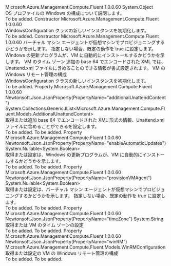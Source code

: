 <Type Name="WindowsConfiguration" FullName="Microsoft.Azure.Management.Compute.Fluent.Models.WindowsConfiguration">
  <TypeSignature Language="C#" Value="public class WindowsConfiguration" />
  <TypeSignature Language="ILAsm" Value=".class public auto ansi beforefieldinit WindowsConfiguration extends System.Object" />
  <TypeSignature Language="DocId" Value="T:Microsoft.Azure.Management.Compute.Fluent.Models.WindowsConfiguration" />
  <TypeSignature Language="VB.NET" Value="Public Class WindowsConfiguration" />
  <TypeSignature Language="F#" Value="type WindowsConfiguration = class" />
  <AssemblyInfo>
    <AssemblyName>Microsoft.Azure.Management.Compute.Fluent</AssemblyName>
    <AssemblyVersion>1.0.0.60</AssemblyVersion>
  </AssemblyInfo>
  <Base>
    <BaseTypeName>System.Object</BaseTypeName>
  </Base>
  <Interfaces />
  <Docs>
    <summary>
            OS プロファイルの Windows の構成について説明します。
            </summary>
    <remarks>To be added.</remarks>
  </Docs>
  <Members>
    <Member MemberName=".ctor">
      <MemberSignature Language="C#" Value="public WindowsConfiguration ();" />
      <MemberSignature Language="ILAsm" Value=".method public hidebysig specialname rtspecialname instance void .ctor() cil managed" />
      <MemberSignature Language="DocId" Value="M:Microsoft.Azure.Management.Compute.Fluent.Models.WindowsConfiguration.#ctor" />
      <MemberSignature Language="VB.NET" Value="Public Sub New ()" />
      <MemberType>Constructor</MemberType>
      <AssemblyInfo>
        <AssemblyName>Microsoft.Azure.Management.Compute.Fluent</AssemblyName>
        <AssemblyVersion>1.0.0.60</AssemblyVersion>
      </AssemblyInfo>
      <Parameters />
      <Docs>
        <summary>
            WindowsConfiguration クラスの新しいインスタンスを初期化します。
            </summary>
        <remarks>To be added.</remarks>
      </Docs>
    </Member>
    <Member MemberName=".ctor">
      <MemberSignature Language="C#" Value="public WindowsConfiguration (Nullable&lt;bool&gt; provisionVMAgent = null, Nullable&lt;bool&gt; enableAutomaticUpdates = null, string timeZone = null, System.Collections.Generic.IList&lt;Microsoft.Azure.Management.Compute.Fluent.Models.AdditionalUnattendContent&gt; additionalUnattendContent = null, Microsoft.Azure.Management.Compute.Fluent.Models.WinRMConfiguration winRM = null);" />
      <MemberSignature Language="ILAsm" Value=".method public hidebysig specialname rtspecialname instance void .ctor(valuetype System.Nullable`1&lt;bool&gt; provisionVMAgent, valuetype System.Nullable`1&lt;bool&gt; enableAutomaticUpdates, string timeZone, class System.Collections.Generic.IList`1&lt;class Microsoft.Azure.Management.Compute.Fluent.Models.AdditionalUnattendContent&gt; additionalUnattendContent, class Microsoft.Azure.Management.Compute.Fluent.Models.WinRMConfiguration winRM) cil managed" />
      <MemberSignature Language="DocId" Value="M:Microsoft.Azure.Management.Compute.Fluent.Models.WindowsConfiguration.#ctor(System.Nullable{System.Boolean},System.Nullable{System.Boolean},System.String,System.Collections.Generic.IList{Microsoft.Azure.Management.Compute.Fluent.Models.AdditionalUnattendContent},Microsoft.Azure.Management.Compute.Fluent.Models.WinRMConfiguration)" />
      <MemberSignature Language="VB.NET" Value="Public Sub New (Optional provisionVMAgent As Nullable(Of Boolean) = null, Optional enableAutomaticUpdates As Nullable(Of Boolean) = null, Optional timeZone As String = null, Optional additionalUnattendContent As IList(Of AdditionalUnattendContent) = null, Optional winRM As WinRMConfiguration = null)" />
      <MemberSignature Language="F#" Value="new Microsoft.Azure.Management.Compute.Fluent.Models.WindowsConfiguration : Nullable&lt;bool&gt; * Nullable&lt;bool&gt; * string * System.Collections.Generic.IList&lt;Microsoft.Azure.Management.Compute.Fluent.Models.AdditionalUnattendContent&gt; * Microsoft.Azure.Management.Compute.Fluent.Models.WinRMConfiguration -&gt; Microsoft.Azure.Management.Compute.Fluent.Models.WindowsConfiguration" Usage="new Microsoft.Azure.Management.Compute.Fluent.Models.WindowsConfiguration (provisionVMAgent, enableAutomaticUpdates, timeZone, additionalUnattendContent, winRM)" />
      <MemberType>Constructor</MemberType>
      <AssemblyInfo>
        <AssemblyName>Microsoft.Azure.Management.Compute.Fluent</AssemblyName>
        <AssemblyVersion>1.0.0.60</AssemblyVersion>
      </AssemblyInfo>
      <Parameters>
        <Parameter Name="provisionVMAgent" Type="System.Nullable&lt;System.Boolean&gt;" />
        <Parameter Name="enableAutomaticUpdates" Type="System.Nullable&lt;System.Boolean&gt;" />
        <Parameter Name="timeZone" Type="System.String" />
        <Parameter Name="additionalUnattendContent" Type="System.Collections.Generic.IList&lt;Microsoft.Azure.Management.Compute.Fluent.Models.AdditionalUnattendContent&gt;" />
        <Parameter Name="winRM" Type="Microsoft.Azure.Management.Compute.Fluent.Models.WinRMConfiguration" />
      </Parameters>
      <Docs>
        <param name="provisionVMAgent">バーチャル マシン エージェントが仮想マシンでプロビジョニングするかどうかを示します。 指定しない場合、既定の動作を true に設定します。</param>
        <param name="enableAutomaticUpdates">Windows の更新プログラムが、VM に自動的にインストールするかどうかを示します。</param>
        <param name="timeZone">VM のタイム ゾーン</param>
        <param name="additionalUnattendContent">追加の base 64 でエンコードされた XML では、Unattend.xml ファイルに含めることのできる情報が書式設定されます。</param>
        <param name="winRM">VM の Windows リモート管理の構成</param>
        <summary>
            WindowsConfiguration クラスの新しいインスタンスを初期化します。
            </summary>
        <remarks>To be added.</remarks>
      </Docs>
    </Member>
    <Member MemberName="AdditionalUnattendContent">
      <MemberSignature Language="C#" Value="public System.Collections.Generic.IList&lt;Microsoft.Azure.Management.Compute.Fluent.Models.AdditionalUnattendContent&gt; AdditionalUnattendContent { get; set; }" />
      <MemberSignature Language="ILAsm" Value=".property instance class System.Collections.Generic.IList`1&lt;class Microsoft.Azure.Management.Compute.Fluent.Models.AdditionalUnattendContent&gt; AdditionalUnattendContent" />
      <MemberSignature Language="DocId" Value="P:Microsoft.Azure.Management.Compute.Fluent.Models.WindowsConfiguration.AdditionalUnattendContent" />
      <MemberSignature Language="VB.NET" Value="Public Property AdditionalUnattendContent As IList(Of AdditionalUnattendContent)" />
      <MemberSignature Language="F#" Value="member this.AdditionalUnattendContent : System.Collections.Generic.IList&lt;Microsoft.Azure.Management.Compute.Fluent.Models.AdditionalUnattendContent&gt; with get, set" Usage="Microsoft.Azure.Management.Compute.Fluent.Models.WindowsConfiguration.AdditionalUnattendContent" />
      <MemberType>Property</MemberType>
      <AssemblyInfo>
        <AssemblyName>Microsoft.Azure.Management.Compute.Fluent</AssemblyName>
        <AssemblyVersion>1.0.0.60</AssemblyVersion>
      </AssemblyInfo>
      <Attributes>
        <Attribute>
          <AttributeName>Newtonsoft.Json.JsonProperty(PropertyName="additionalUnattendContent")</AttributeName>
        </Attribute>
      </Attributes>
      <ReturnValue>
        <ReturnType>System.Collections.Generic.IList&lt;Microsoft.Azure.Management.Compute.Fluent.Models.AdditionalUnattendContent&gt;</ReturnType>
      </ReturnValue>
      <Docs>
        <summary>
            取得または追加 base 64 でエンコードされた XML 形式の情報、Unattend.xml ファイルに含めることができるを設定します。
            </summary>
        <value>To be added.</value>
        <remarks>To be added.</remarks>
      </Docs>
    </Member>
    <Member MemberName="EnableAutomaticUpdates">
      <MemberSignature Language="C#" Value="public Nullable&lt;bool&gt; EnableAutomaticUpdates { get; set; }" />
      <MemberSignature Language="ILAsm" Value=".property instance valuetype System.Nullable`1&lt;bool&gt; EnableAutomaticUpdates" />
      <MemberSignature Language="DocId" Value="P:Microsoft.Azure.Management.Compute.Fluent.Models.WindowsConfiguration.EnableAutomaticUpdates" />
      <MemberSignature Language="VB.NET" Value="Public Property EnableAutomaticUpdates As Nullable(Of Boolean)" />
      <MemberSignature Language="F#" Value="member this.EnableAutomaticUpdates : Nullable&lt;bool&gt; with get, set" Usage="Microsoft.Azure.Management.Compute.Fluent.Models.WindowsConfiguration.EnableAutomaticUpdates" />
      <MemberType>Property</MemberType>
      <AssemblyInfo>
        <AssemblyName>Microsoft.Azure.Management.Compute.Fluent</AssemblyName>
        <AssemblyVersion>1.0.0.60</AssemblyVersion>
      </AssemblyInfo>
      <Attributes>
        <Attribute>
          <AttributeName>Newtonsoft.Json.JsonProperty(PropertyName="enableAutomaticUpdates")</AttributeName>
        </Attribute>
      </Attributes>
      <ReturnValue>
        <ReturnType>System.Nullable&lt;System.Boolean&gt;</ReturnType>
      </ReturnValue>
      <Docs>
        <summary>
            取得または設定は、Windows の更新プログラムが、VM に自動的にインストールするかどうかを示します。
            </summary>
        <value>To be added.</value>
        <remarks>To be added.</remarks>
      </Docs>
    </Member>
    <Member MemberName="ProvisionVMAgent">
      <MemberSignature Language="C#" Value="public Nullable&lt;bool&gt; ProvisionVMAgent { get; set; }" />
      <MemberSignature Language="ILAsm" Value=".property instance valuetype System.Nullable`1&lt;bool&gt; ProvisionVMAgent" />
      <MemberSignature Language="DocId" Value="P:Microsoft.Azure.Management.Compute.Fluent.Models.WindowsConfiguration.ProvisionVMAgent" />
      <MemberSignature Language="VB.NET" Value="Public Property ProvisionVMAgent As Nullable(Of Boolean)" />
      <MemberSignature Language="F#" Value="member this.ProvisionVMAgent : Nullable&lt;bool&gt; with get, set" Usage="Microsoft.Azure.Management.Compute.Fluent.Models.WindowsConfiguration.ProvisionVMAgent" />
      <MemberType>Property</MemberType>
      <AssemblyInfo>
        <AssemblyName>Microsoft.Azure.Management.Compute.Fluent</AssemblyName>
        <AssemblyVersion>1.0.0.60</AssemblyVersion>
      </AssemblyInfo>
      <Attributes>
        <Attribute>
          <AttributeName>Newtonsoft.Json.JsonProperty(PropertyName="provisionVMAgent")</AttributeName>
        </Attribute>
      </Attributes>
      <ReturnValue>
        <ReturnType>System.Nullable&lt;System.Boolean&gt;</ReturnType>
      </ReturnValue>
      <Docs>
        <summary>
            取得または設定は、バーチャル マシン エージェントが仮想マシンでプロビジョニングするかどうかを示します。 指定しない場合、既定の動作を true に設定します。
            </summary>
        <value>To be added.</value>
        <remarks>To be added.</remarks>
      </Docs>
    </Member>
    <Member MemberName="TimeZone">
      <MemberSignature Language="C#" Value="public string TimeZone { get; set; }" />
      <MemberSignature Language="ILAsm" Value=".property instance string TimeZone" />
      <MemberSignature Language="DocId" Value="P:Microsoft.Azure.Management.Compute.Fluent.Models.WindowsConfiguration.TimeZone" />
      <MemberSignature Language="VB.NET" Value="Public Property TimeZone As String" />
      <MemberSignature Language="F#" Value="member this.TimeZone : string with get, set" Usage="Microsoft.Azure.Management.Compute.Fluent.Models.WindowsConfiguration.TimeZone" />
      <MemberType>Property</MemberType>
      <AssemblyInfo>
        <AssemblyName>Microsoft.Azure.Management.Compute.Fluent</AssemblyName>
        <AssemblyVersion>1.0.0.60</AssemblyVersion>
      </AssemblyInfo>
      <Attributes>
        <Attribute>
          <AttributeName>Newtonsoft.Json.JsonProperty(PropertyName="timeZone")</AttributeName>
        </Attribute>
      </Attributes>
      <ReturnValue>
        <ReturnType>System.String</ReturnType>
      </ReturnValue>
      <Docs>
        <summary>
            取得または VM のタイム ゾーンの設定
            </summary>
        <value>To be added.</value>
        <remarks>To be added.</remarks>
      </Docs>
    </Member>
    <Member MemberName="WinRM">
      <MemberSignature Language="C#" Value="public Microsoft.Azure.Management.Compute.Fluent.Models.WinRMConfiguration WinRM { get; set; }" />
      <MemberSignature Language="ILAsm" Value=".property instance class Microsoft.Azure.Management.Compute.Fluent.Models.WinRMConfiguration WinRM" />
      <MemberSignature Language="DocId" Value="P:Microsoft.Azure.Management.Compute.Fluent.Models.WindowsConfiguration.WinRM" />
      <MemberSignature Language="VB.NET" Value="Public Property WinRM As WinRMConfiguration" />
      <MemberSignature Language="F#" Value="member this.WinRM : Microsoft.Azure.Management.Compute.Fluent.Models.WinRMConfiguration with get, set" Usage="Microsoft.Azure.Management.Compute.Fluent.Models.WindowsConfiguration.WinRM" />
      <MemberType>Property</MemberType>
      <AssemblyInfo>
        <AssemblyName>Microsoft.Azure.Management.Compute.Fluent</AssemblyName>
        <AssemblyVersion>1.0.0.60</AssemblyVersion>
      </AssemblyInfo>
      <Attributes>
        <Attribute>
          <AttributeName>Newtonsoft.Json.JsonProperty(PropertyName="winRM")</AttributeName>
        </Attribute>
      </Attributes>
      <ReturnValue>
        <ReturnType>Microsoft.Azure.Management.Compute.Fluent.Models.WinRMConfiguration</ReturnType>
      </ReturnValue>
      <Docs>
        <summary>
            取得または設定の VM の Windows リモート管理の構成
            </summary>
        <value>To be added.</value>
        <remarks>To be added.</remarks>
      </Docs>
    </Member>
  </Members>
</Type>